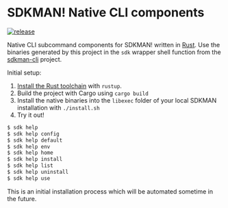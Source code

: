 # SDKMAN! Native CLI components

[![release](https://github.com/sdkman/sdkman-cli-native/actions/workflows/release.yml/badge.svg)](https://github.com/sdkman/sdkman-cli-native/actions/workflows/release.yml)

Native CLI subcommand components for SDKMAN! written in [Rust](https://www.rust-lang.org/). Use the binaries generated
by this project in the `sdk` wrapper shell function from the [sdkman-cli](https://github.com/sdkman/sdkman-cli) project.

Initial setup:

1. [Install the Rust toolchain](https://www.rust-lang.org/tools/install) with `rustup`.
2. Build the project with Cargo using `cargo build`
3. Install the native binaries into the `libexec` folder of your local SDKMAN installation with `./install.sh`
4. Try it out!

```bash
$ sdk help
$ sdk help config
$ sdk help default
$ sdk help env
$ sdk help home
$ sdk help install
$ sdk help list
$ sdk help uninstall
$ sdk help use
```

This is an initial installation process which will be automated sometime in the future.
